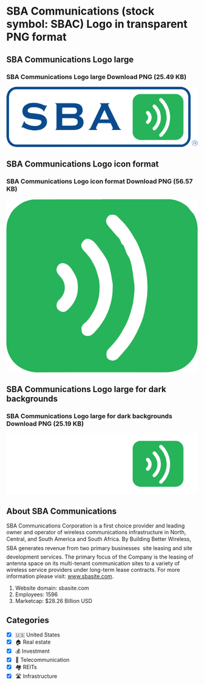 # SBA Communications (stock symbol: SBAC) Logo in transparent PNG format

## SBA Communications Logo large

### SBA Communications Logo large Download PNG (25.49 KB)

![SBA Communications Logo large Download PNG (25.49 KB)](/img/orig/SBAC_BIG-5889da17.png)

## SBA Communications Logo icon format

### SBA Communications Logo icon format Download PNG (56.57 KB)

![SBA Communications Logo icon format Download PNG (56.57 KB)](/img/orig/SBAC-f77394a7.png)

## SBA Communications Logo large for dark backgrounds

### SBA Communications Logo large for dark backgrounds Download PNG (25.19 KB)

![SBA Communications Logo large for dark backgrounds Download PNG (25.19 KB)](/img/orig/SBAC_BIG.D-9c6283ae.png)

## About SBA Communications

SBA Communications Corporation is a first choice provider and leading owner and operator of wireless communications infrastructure in North, Central, and South America and South Africa. By Building Better Wireless, SBA generates revenue from two primary businesses  site leasing and site development services. The primary focus of the Company is the leasing of antenna space on its multi-tenant communication sites to a variety of wireless service providers under long-term lease contracts. For more information please visit: www.sbasite.com.

1. Website domain: sbasite.com
2. Employees: 1596
3. Marketcap: $28.26 Billion USD


## Categories
- [x] 🇺🇸 United States
- [x] 🏠 Real estate
- [x] 💰 Investment
- [x] 📡 Telecommunication
- [x] 🏘️ REITs
- [x] 🛣️ Infrastructure
